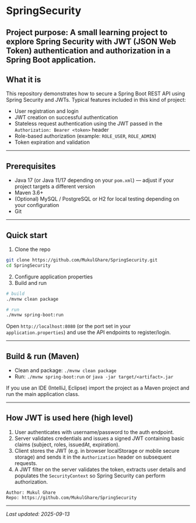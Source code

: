 # SpringSecurity

**Project purpose:**
A small learning project to explore Spring Security with JWT (JSON Web Token) authentication and authorization in a Spring Boot application.
---

## What it is

This repository demonstrates how to secure a Spring Boot REST API using Spring Security and JWTs. Typical features included in this kind of project:

* User registration and login
* JWT creation on successful authentication
* Stateless request authentication using the JWT passed in the `Authorization: Bearer <token>` header
* Role-based authorization (example: `ROLE_USER`, `ROLE_ADMIN`)
* Token expiration and validation


---

## Prerequisites

* Java 17 (or Java 11/17 depending on your `pom.xml`) — adjust if your project targets a different version
* Maven 3.6+
* (Optional) MySQL / PostgreSQL or H2 for local testing depending on your configuration
* Git

---

## Quick start

1. Clone the repo

```bash
git clone https://github.com/MukulGhare/SpringSecurity.git
cd SpringSecurity
```

2. Configure application properties
3. Build and run

```bash
# build
./mvnw clean package

# run
./mvnw spring-boot:run
```

Open `http://localhost:8080` (or the port set in your `application.properties`) and use the API endpoints to register/login.

---

## Build & run (Maven)

* Clean and package: `./mvnw clean package`
* Run: `./mvnw spring-boot:run` or `java -jar target/<artifact>.jar`

If you use an IDE (IntelliJ, Eclipse) import the project as a Maven project and run the main application class.

---

## How JWT is used here (high level)

1. User authenticates with username/password to the auth endpoint.
2. Server validates credentials and issues a signed JWT containing basic claims (subject, roles, issuedAt, expiration).
3. Client stores the JWT (e.g. in browser localStorage or mobile secure storage) and sends it in the `Authorization` header on subsequent requests.
4. A JWT filter on the server validates the token, extracts user details and populates the `SecurityContext` so Spring Security can perform authorization.

```
Author: Mukul Ghare
Repo: https://github.com/MukulGhare/SpringSecurity
```

---

*Last updated: 2025-09-13*
